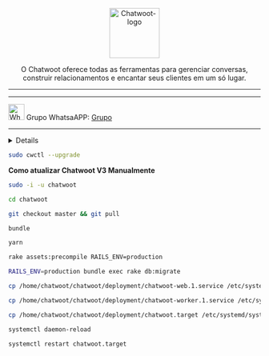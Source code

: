 <p align="center">
	<img src="https://www.chatwoot.com/docs/img/logo.png" alt="Chatwoot-logo" width="100" />	
	<p align="center">O Chatwoot oferece todas as ferramentas para gerenciar conversas, construir relacionamentos e encantar seus clientes em um só lugar.</p>
</p>
<hr />
</p>
<hr />
<p align="left">
	<img src="https://whatsapp.com/favicon.ico" alt="WhatsAPP-logo" width="32" />
	<span>Grupo WhatsaAPP: </span>
	<a href="https://chat.whatsapp.com/CLKge3hmHmmBcIL04mBzmT" target="_blank">Grupo</a>
</p>
<hr />
</p>

<details>
	
**Como atualizar Chatwoot V3**

</details>

```bash
sudo cwctl --upgrade
```

**Como atualizar Chatwoot V3 Manualmente**

```bash
sudo -i -u chatwoot
```

```bash
cd chatwoot
```

```bash
git checkout master && git pull
```

```bash
bundle
```

```bash
yarn
```

```bash
rake assets:precompile RAILS_ENV=production
```

```bash
RAILS_ENV=production bundle exec rake db:migrate
```

```bash
cp /home/chatwoot/chatwoot/deployment/chatwoot-web.1.service /etc/systemd/system/chatwoot-web.1.service
```

```bash
cp /home/chatwoot/chatwoot/deployment/chatwoot-worker.1.service /etc/systemd/system/chatwoot-worker.1.service
```

```bash
cp /home/chatwoot/chatwoot/deployment/chatwoot.target /etc/systemd/system/chatwoot.target
```

```bash
systemctl daemon-reload
```

```bash
systemctl restart chatwoot.target
```
